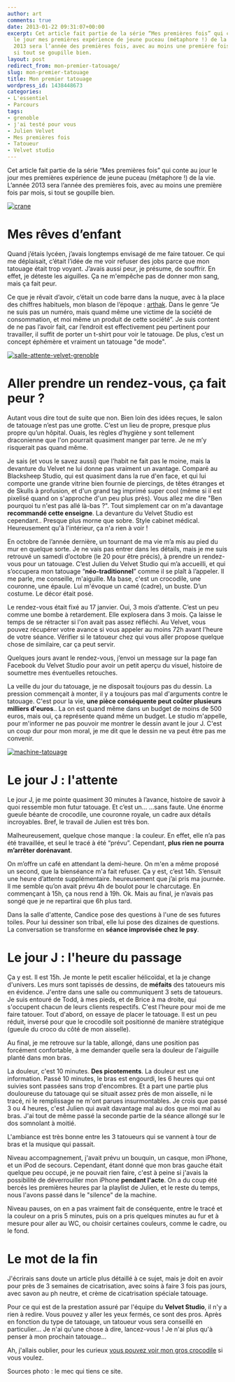 ```yaml
---
author: art
comments: true
date: 2013-01-22 09:31:07+00:00
excerpt: Cet article fait partie de la série “Mes premières fois” qui conte au jour
  le jour mes premières expérience de jeune puceau (métaphore !) de la vie. L’année
  2013 sera l’année des premières fois, avec au moins une première fois par mois,
  si tout se goupille bien.
layout: post
redirect_from: mon-premier-tatouage/
slug: mon-premier-tatouage
title: Mon premier tatouage
wordpress_id: 1438448673
categories:
- L'essentiel
- Parcours
tags:
- grenoble
- j'ai testé pour vous
- Julien Velvet
- Mes premières fois
- Tatoueur
- Velvet studio
---
```


Cet article fait partie de la série “Mes premières fois” qui conte au jour le jour mes premières expérience de jeune puceau (métaphore !) de la vie. L’année 2013 sera l’année des premières fois, avec au moins une première fois par mois, si tout se goupille bien.

<a href="https://static.irz.fr/2013/01/crane.jpg"><img alt="crane" data-src="https://static.irz.fr/2013/01/crane-1024x682.jpg" src="https://static.irz.fr/thumb.php?size=<100&crop=0&src=https://static.irz.fr/2013/01/crane-1024x682.jpg" /></a>



# Mes rêves d’enfant



Quand j’étais lycéen, j’avais longtemps envisagé de me faire tatouer. Ce qui me déplaisait, c’était l’idée de me voir refuser des jobs parce que mon tatouage était trop voyant. J’avais aussi peur, je présume, de souffrir. En effet, je déteste les aiguilles. Ça ne m'empêche pas de donner mon sang, mais ça fait peur.

Ce que je rêvait d’avoir, c’était un code barre dans la nuque, avec à la place des chiffres habituels, mon blason de l’époque : [arthak](https://irz.fr/arthak). Dans le genre “Je ne suis pas un numéro, mais quand même une victime de la société de consommation, et moi même un produit de cette société”. Je suis content de ne pas l’avoir fait, car l’endroit est effectivement peu pertinent pour travailler, il suffit de porter un t-shirt pour voir le tatouage. De plus, c’est un concept éphémère et vraiment un tatouage "de mode".

<a href="https://static.irz.fr/2013/01/salle-attente-velvet-grenoble.jpg"><img alt="salle-attente-velvet-grenoble" data-src="https://static.irz.fr/2013/01/salle-attente-velvet-grenoble-1024x682.jpg" src="https://static.irz.fr/thumb.php?size=<100&crop=0&src=https://static.irz.fr/2013/01/salle-attente-velvet-grenoble-1024x682.jpg" /></a>



# Aller prendre un rendez-vous, ça fait peur ?



Autant vous dire tout de suite que non. Bien loin des idées reçues, le salon de tatouage n’est pas une grotte. C’est un lieu de propre, presque plus propre qu’un hôpital. Ouais, les règles d’hygiène y sont tellement draconienne que l'on pourrait quasiment manger par terre. Je ne m’y risquerait pas quand même.

Je sais (et vous le savez aussi) que l’habit ne fait pas le moine, mais la devanture du Velvet ne lui donne pas vraiment un avantage. Comparé au Blacksheep Studio, qui est quasiment dans la rue d'en face, et qui lui comporte une grande vitrine bien fournie de piercings, de têtes étranges et de Skulls à profusion, et d'un grand tag imprimé super cool (même si il est pixelisé quand on s'approche d'un peu plus près). Vous allez me dire "Ben pourquoi tu n'est pas allé là-bas ?". Tout simplement car on m'a davantage **recommandé cette enseigne**. La devanture du Velvet Studio est cependant.. Presque plus morne que sobre. Style cabinet médical. Heureusement qu'à l'intérieur, ça n'a rien à voir !

En octobre de l’année dernière, un tournant de ma vie m’a mis au pied du mur en quelque sorte. Je ne vais pas entrer dans les détails, mais je me suis retrouvé un samedi d’octobre (le 20 pour être précis), à prendre un rendez-vous pour un tatouage. C’est Julien du Velvet Studio qui m’a accueilli, et qui s’occupera mon tatouage “**néo-traditionnel**” comme il se plaît à l’appeler. Il me parle, me conseille, m'aiguille. Ma base, c'est un crocodile, une couronne, une épaule. Lui m'évoque un camé (cadre), un buste. D’un costume. Le décor était posé.

Le rendez-vous était fixé au 17 janvier. Oui, 3 mois d’attente. C’est un peu comme une bombe à retardement. Elle explosera dans 3 mois. Ça laisse le temps de se rétracter si l'on avait pas assez réfléchi. Au Velvet, vous pouvez récupérer votre avance si vous appeler au moins 72h avant l'heure de votre séance. Vérifier si le tatoueur chez qui vous aller propose quelque chose de similaire, car ça peut servir.

Quelques jours avant le rendez-vous, j’envoi un message sur la page fan Facebook du Velvet Studio pour avoir un petit aperçu du visuel, histoire de soumettre mes éventuelles retouches.

La veille du jour du tatouage, je ne disposait toujours pas du dessin. La pression commençait à monter, il y a toujours pas mal d'arguments contre le tatouage. C'est pour la vie, **une pièce conséquente peut coûter plusieurs milliers d'euros**.. La on est quand même dans un budget de moins de 500 euros, mais oui, ça représente quand même un budget. Le studio m'appelle, pour m'informer ne pas pouvoir me montrer le dessin avant le jour J. C'est un coup dur pour mon moral, je me dit que le dessin ne va peut être pas me convenir.

<a href="http://www.flickr.com/photos/nasthunter/8402356139/"><img alt="machine-tatouage" data-src="https://static.irz.fr/2013/01/machine-tatouage-1024x682.jpg" src="https://static.irz.fr/thumb.php?size=<100&crop=0&src=https://static.irz.fr/2013/01/machine-tatouage-1024x682.jpg" /></a>



# Le jour J : l'attente



Le jour J, je me pointe quasiment 30 minutes à l’avance, histoire de savoir à quoi ressemble mon futur tatouage. Et c’est un... ...sans faute. Une énorme gueule béante de crocodile, une couronne royale, un cadre aux détails incroyables. Bref, le travail de Julien est très bon.

Malheureusement, quelque chose manque : la couleur. En effet, elle n’a pas été travaillée, et seul le tracé à été “prévu”. Cependant, **plus rien ne pourra m’arrêter dorénavant**.

On m’offre un café en attendant la demi-heure. On m'en a même proposé un second, que la bienséance m'a fait refuser. Ça y est, c’est 14h. S’ensuit une heure d’attente supplémentaire. heureusement que j’ai pris ma journée. Il me semble qu’on avait prévu 4h de boulot pour le charcutage. En commençant à 15h, ça nous rend à 19h. Ok. Mais au final, je n’avais pas songé que je ne repartirai que 6h plus tard.

Dans la salle d'attente, Candice pose des questions à l'une de ses futures toiles. Pour lui dessiner son tribal, elle lui pose des dizaines de questions. La conversation se transforme en **séance improvisée chez le psy**.



# Le jour J : l'heure du passage



Ça y est. Il est 15h. Je monte le petit escalier hélicoïdal, et la je change d'univers. Les murs sont tapissés de dessins, de **méfaits** des tatoueurs mis en évidence. J'entre dans une salle ou communiquent 3 sets de tatoueurs. Je suis entouré de Todd, à mes pieds, et de Brice à ma droite, qui s'occupent chacun de leurs clients respectifs. C'est l'heure pour moi de me faire tatouer. Tout d'abord, on essaye de placer le tatouage. Il est un peu réduit, inversé pour que le crocodile soit positionné de manière stratégique (gueule du croco du côté de mon aisselle).

Au final, je me retrouve sur la table, allongé, dans une position pas forcément confortable, à me demander quelle sera la douleur de l'aiguille planté dans mon bras.

La douleur, c'est 10 minutes. **Des picotements**. La douleur est une information. Passé 10 minutes, le bras est engourdi, les 6 heures qui ont suivies sont passées sans trop d'encombres. Et a part une partie plus douloureuse du tatouage qui se situait assez près de mon aisselle, ni le tracé, ni le remplissage ne m'ont parues insurmontables. Je crois que passé 3 ou 4 heures, c'est Julien qui avait davantage mal au dos que moi mal au bras. J'ai tout de même passé la seconde partie de la séance allongé sur le dos somnolant à moitié.

L'ambiance est très bonne entre les 3 tatoueurs qui se vannent à tour de bras et la musique qui passait.

Niveau accompagnement, j'avait prévu un bouquin, un casque, mon iPhone, et un iPod de secours. Cependant, étant donné que mon bras gauche était quelque peu occupé, je ne pouvait rien faire, c'est à peine si j'avais la possibilité de déverrouiller mon iPhone **pendant l'acte**. On a du coup été bercés les premières heures par la playlist de Julien, et le reste du temps, nous l'avons passé dans le "silence" de la machine.

Niveau pauses, on en a pas vraiment fait de conséquente, entre le tracé et la couleur on a pris 5 minutes, puis on a pris quelques minutes au fur et à mesure pour aller au WC, ou choisir certaines couleurs, comme le cadre, ou le fond.



# Le mot de la fin



J'écrirais sans doute un article plus détaillé à ce sujet, mais je doit en avoir pour près de 3 semaines de cicatrisation, avec soins à faire 3 fois pas jours, avec savon au ph neutre, et crème de cicatrisation spéciale tatouage.

Pour ce qui est de la prestation assuré par l'équipe du **Velvet Studio**, il n'y a rien à redire. Vous pouvez y aller les yeux fermés, ce sont des pros. Après en fonction du type de tatouage, un tatoueur vous sera conseillé en particulier... Je n'ai qu'une chose à dire, lancez-vous ! Je n'ai plus qu'à penser à mon prochain tatouage...

Ah, j'allais oublier, pour les curieux [vous pouvez voir mon gros crocodile](http://irz.fr/?attachment_id=1438448679) si vous voulez.

Sources photo : le mec qui tiens ce site.
